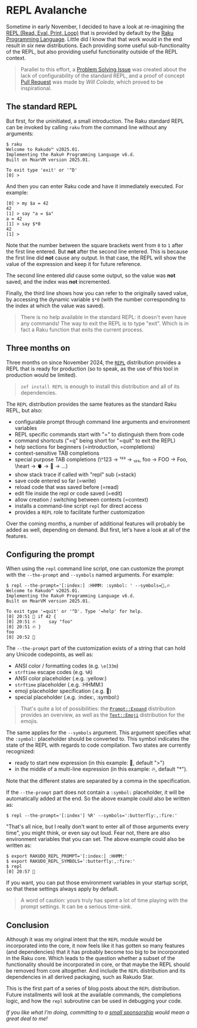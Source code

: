 # REPL Avalanche

Sometime in early November, I decided to have a look at re-imagining the [REPL (Read, Eval, Print, Loop)](https://docs.raku.org/language/REPL) that is provided by default by the [Raku Programming Language](https://raku.org).  Little did I know that that work would in the end result in *six* new distributions.  Each providing some useful sub-functionality of the REPL, but also providing useful functionality outside of the REPL context.

> Parallel to this effort, a [Problem Solving Issue](https://github.com/raku/problem-solving/issues/459) was created about the lack of configurability of the standard REPL, and a proof of concept [Pull Request](https://github.com/Raku/problem-solving/pull/460) was made by *Will Coleda*, which proved to be inspirational.

## The standard REPL

But first, for the uninitiated, a small introduction.  The Raku standard REPL can be invoked by calling `raku` from the command line without any arguments:
```
$ raku
Welcome to Rakudo™ v2025.01.
Implementing the Raku® Programming Language v6.d.
Built on MoarVM version 2025.01.

To exit type 'exit' or '^D'
[0] >
```
And then you can enter Raku code and have it immediately executed.  For example:
```
[0] > my $a = 42
42
[1] > say "a = $a"
a = 42
[1] > say $*0
42
[1] >
```
Note that the number between the square brackets went from `0` to `1` after the first line entered.  But **not** after the second line entered.  This is because the first line did **not** cause any output.  In that case, the REPL will show the value of the expression and keep it for future reference.

The second line entered *did* cause some output, so the value was **not** saved, and the index was **not** incremented.

Finally, the third line shows how you can refer to the originally saved value, by accessing the dynamic variable `$*0` (with the number corresponding to the index at which the value was saved).

> There is no help available in the standard REPL: it doesn't even have any commands!  The way to exit the REPL is to type "exit".  Which is in fact a Raku function that exits the current process.

## Three months on
Three months on since November 2024, the [`REPL`](https://raku.land/zef:lizmat/REPL) distribution provides a REPL that is ready for production (so to speak, as the use of this tool in production would be limited).

> `zef install REPL` is enough to install this distribution and all of its dependencies.

The `REPL` distribution provides the same features as the standard Raku REPL, but also:
- configurable prompt through command line arguments and environment variables
- REPL specific commands start with "=" to distinguish them from code
- command shortcuts ("=q" being short for "=quit" to exit the REPL)
- help sections for beginners (=introduction, =completions)
- context-sensitive TAB completions
- special purpose TAB completions (\\^123 → ¹²³ → ₁₂₃, foo → FOO → Foo, \heart → 🫀 → 💓 → ...)
- show stack trace if called with "repl" sub (=stack)
- save code entered so far (=write)
- reload code that was saved before (=read)
- edit file inside the repl or code saved (=edit)
- allow creation / switching between contexts (=context)
- installs a command-line script `repl` for direct access
- provides a `REPL` role to facilitate further customization

Over the coming months, a number of additional features will probably be added as well, depending on demand.  But first, let's have a look at all of the features.

## Configuring the prompt

When using the `repl` command line script, one can customize the prompt with the `--the-prompt` and `--symbols` named arguments.  For example:
```
$ repl --the-prompt='[:index:] :HHMM: :symbol: ' --symbols=🦋,🔥
Welcome to Rakudo™ v2025.01.
Implementing the Raku® Programming Language v6.d.
Built on MoarVM version 2025.01.

To exit type '=quit' or '^D'. Type '=help' for help.
[0] 20:51 🦋 if 42 {
[0] 20:51 🔥     say "foo"
[0] 20:51 🔥 }
foo
[0] 20:52 🦋 
```
The `--the-prompt` part of the customization exists of a string that can hold any Unicode codepoints, as well as:
- ANSI color / formatting codes (e.g. `\e[33m`)
- `strftime` escape codes (e.g. `%R`)
- ANSI color placeholder (.e.g. :yellow:)
- `strftime` placeholder (.e.g. :HHMM:)
- emoji placeholder specification (.e.g. :butterfly:)
- special placeholder (.e.g. :index:, :symbol:)

> That's quite a lot of possibilities: the [`Prompt::Expand`](https://raku.land/zef:lizmat/Prompt::Expand) distribution provides an overview, as well as the [`Text::Emoji`](https://raku.land/zef:lizmat/Text::Emoji) distribution for the emojis.

The same applies for the `--symbols` argument.  This argument specifies what the `:symbol:` placeholder should be converted to.  This symbol indicates the state of the REPL with regards to code compilation.  Two states are currently recognized:
- ready to start new expression (in this example: 🦋, default ">")
- in the middle of a multi-line expression (in this example: 🔥, default "*").

Note that the different states are separated by a comma in the specification.

If the `--the-prompt` part does not contain a `:symbol:` placeholder, it will be automatically added at the end.  So the above example could also be written as:
```
$ repl --the-prompt='[:index'] %R' --symbols=':butterfly:,:fire:'
```

"That's all nice, but I really don't want to enter all of those arguments every time", you might think, or even say out loud.  Fear not, there are also environment variables that you can set.  The above example could also be written as:
```
$ export RAKUDO_REPL_PROMPT='[:index:] :HHMM:'
$ export RAKUDO_REPL_SYMBOLS=':butterfly:,:fire:'
$ repl
[0] 20:57 🦋
```
If you want, you can put those environment variables in your startup script, so that these settings always apply by default.

> A word of caution: yours truly has spent a lot of time playing with the prompt settings.  It can be a serious time-sink.

## Conclusion

Although it was my original intent that the `REPL` module would be incorporated into the core, it now feels like it has gotten so many features (and dependencies) that it has probably become too big to be incorporated in the Raku core.  Which leads to the question whether a subset of the functionality should be incorporated in core, or that maybe the REPL should be removed from core altogether.  And include the `REPL` distribution and its dependencies in all derived packaging, such as Rakudo Star.

This is the first part of a series of blog posts about the `REPL` distribution.  Future installments will look at the available commands, the completions logic, and how the `repl` subroutine can be used in debugging your code.

*If you like what I'm doing, committing to a [small sponsorship](https://github.com/sponsors/lizmat/) would mean a great deal to me!*
